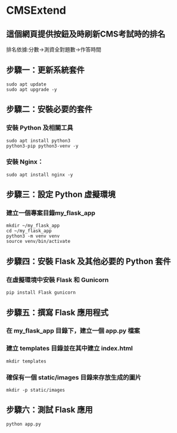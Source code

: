 # CMSExtend
## 這個網頁提供按鈕及時刷新CMS考試時的排名  
排名依據:分數->測資全對題數->作答時間  
## 步驟一：更新系統套件  
```
sudo apt update  
sudo apt upgrade -y  
```
## 步驟二：安裝必要的套件  
### 安裝 Python 及相關工具  
```
sudo apt install python3
python3-pip python3-venv -y  
```
### 安裝 Nginx：  
```
sudo apt install nginx -y  
```
## 步驟三：設定 Python 虛擬環境  
### 建立一個專案目錄my_flask_app  
```
mkdir ~/my_flask_app  
cd ~/my_flask_app  
python3 -m venv venv  
source venv/bin/activate  
```
## 步驟四：安裝 Flask 及其他必要的 Python 套件  
### 在虛擬環境中安裝 Flask 和 Gunicorn  
```
pip install Flask gunicorn  
```
## 步驟五：撰寫 Flask 應用程式  
### 在 my_flask_app 目錄下，建立一個 app.py 檔案  
### 建立 templates 目錄並在其中建立 index.html  
```
mkdir templates
```
### 確保有一個 static/images 目錄來存放生成的圖片  
```
mkdir -p static/images
```
## 步驟六：測試 Flask 應用  
```
python app.py
```
